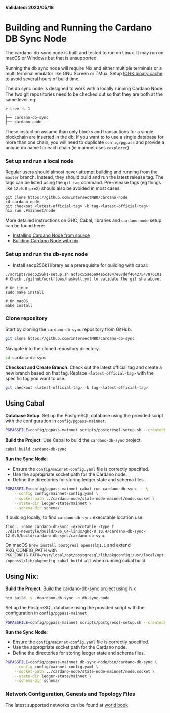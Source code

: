 **Validated: 2023/05/18**

# Building and Running the Cardano DB Sync Node

The cardano-db-sync node is built and tested to run on Linux. It may run on macOS or Windows but
that is unsupported.

Running the db sync node will require Nix and either multiple terminals or a multi terminal
emulator like GNU Screen or TMux.
Setup [IOHK binary cache](https://github.com/input-output-hk/cardano-node-wiki/wiki/building-the-node-using-nix#iohk-binary-cache)
to avoid several hours of build time.

The db sync node is designed to work with a locally running Cardano Node. The two git repositories need to be checked out so that
they are both at the same level. eg:

```
> tree -L 1
.
├── cardano-db-sync
├── cardano-node
```
These instuction assume than only blocks and transactions for a single blockchain are inserted in
the db. If you want to to use a single database for more than one chain, you will need to duplicate
`config/pgpass` and provide a unique db name for each chain (ie mainnet uses `cexplorer`).

### Set up and run a local node

Regular users should almost never attempt building and running from the `master` branch. Instead,
they should build and run the latest release tag. The tags can be listed using the `git tag`
command. Pre-release tags (eg things like `12.0.0-preX`) should also be avoided in most cases.
```
git clone https://github.com/IntersectMBO/cardano-node
cd cardano-node
git checkout <latest-official-tag> -b tag-<latest-official-tag>
nix run .#mainnet/node
```

More detailed instructions on GHC, Cabal, libraries and `cardano-node` setup can be found here:
- [Installing Cardano Node from source](https://developers.cardano.org/docs/get-started/cardano-node/installing-cardano-node/#building-from-source)
- [Building Cardano Node with nix](https://developers.cardano.org/docs/get-started/cardano-node/installing-cardano-node/#building-via-nix)

### Set up and run the db-sync node

- Install secp256k1 library as a prerequisite for building with cabal:

``` shell
./scripts/secp256k1-setup.sh acf5c55ae6a94e5ca847e07def40427547876101
# Check ./github/workflows/haskell.yml to validate the git sha above.

# On Linux
sudo make install

# On macOS
make install

```

### Clone repository

Start by cloning the `cardano-db-sync` repository from GitHub.
```sh
git clone https://github.com/IntersectMBO/cardano-db-sync
```

Navigate into the cloned repository directory.
```sh
cd cardano-db-sync
```

**Checkout and Create Branch**: Check out the latest official tag and create a new branch based on that tag. Replace `<latest-official-tag>` with the specific tag you want to use.
```sh
git checkout <latest-official-tag> -b tag-<latest-official-tag>
```

## Using Cabal

**Database Setup**: Set up the PostgreSQL database using the provided script with the configuration in `config/pgpass-mainnet`.
```sh
PGPASSFILE=config/pgpass-mainnet scripts/postgresql-setup.sh --createdb
```

**Build the Project**: Use Cabal to build the `cardano-db-sync` project.
```sh
cabal build cardano-db-sync
```

**Run the Sync Node**:
- Ensure the `config/mainnet-config.yaml` file is correctly specified.
- Use the appropriate socket path for the Cardano node.
- Define the directories for storing ledger state and schema files.
```sh
PGPASSFILE=config/pgpass-mainnet cabal run cardano-db-sync -- \
    --config config/mainnet-config.yaml \
    --socket-path ../cardano-node/state-node-mainnet/node.socket \
    --state-dir ledger-state/mainnet \
    --schema-dir schema/
```

If building locally, to find `cardano-db-sync` executable location use:

```
find . -name cardano-db-sync -executable -type f
./dist-newstyle/build/x86_64-linux/ghc-8.10.4/cardano-db-sync-12.0.0/build/cardano-db-sync/cardano-db-sync
```

On macOS `brew install postgresl openssl@1.1` and extend PKG_CONFIG_PATH with
`PKG_CONFIG_PATH=/usr/local/opt/postgresql/lib/pkgconfig:/usr/local/opt/openssl/lib/pkgconfig cabal build all`
when running cabal build

## Using Nix:

**Build the Project**: Build the cardano-db-sync project using Nix
```sh
nix build -v .#cardano-db-sync -o db-sync-node
```

Set up the PostgreSQL database using the provided script with the configuration in `config/pgpass-mainnet`
```sh
PGPASSFILE=config/pgpass-mainnet scripts/postgresql-setup.sh --createdb
```

**Run the Sync Node**:
- Ensure the `config/mainnet-config.yaml` file is correctly specified.
- Use the appropriate socket path for the Cardano node.
- Define the directories for storing ledger state and schema files.
```sh
PGPASSFILE=config/pgpass-mainnet db-sync-node/bin/cardano-db-sync \
    --config config/mainnet-config.yaml \
    --socket-path ../cardano-node/state-node-mainnet/node.socket \
    --state-dir ledger-state/mainnet \
    --schema-dir schema/
```

### Network Configuration, Genesis and Topology Files

The latest supported networks can be found at [world book](https://book.world.dev.cardano.org/environments.html)
